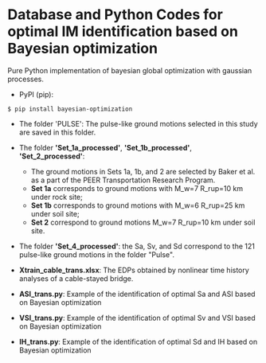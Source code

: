# Database and Python Codes for optimal IM identification based on Bayesian optimization
Pure Python implementation of bayesian global optimization with gaussian processes.<br>
* PyPI (pip):  
```
$ pip install bayesian-optimization
```
  
* The folder 'PULSE': The pulse-like ground motions selected in this study are saved in this folder. <br>
  
 * The folder **'Set_1a_processed'**, **'Set_1b_processed'**, **'Set_2_processed'**: <br>
    *   The ground motions in Sets 1a, 1b, and 2 are selected by Baker et al. as a part of the PEER Transportation Research Program. <br>
    *   **Set 1a** corresponds to ground motions with M_w=7 R_rup=10 km under rock site; <br>
    *   **Set 1b** corresponds to ground motions with M_w=6 R_rup=25 km under soil site; <br>
    *   **Set 2** correspond to ground motions M_w=7 R_rup=10 km under soil site.<br>
  
* The folder **'Set_4_processed'**: the Sa, Sv, and Sd correspond to the 121 pulse-like ground motions in the folder "Pulse".<br>

* **Xtrain_cable_trans.xlsx**: The EDPs obtained by nonlinear time history analyses of a cable-stayed bridge.<br>


* **ASI_trans.py**: Example of the identification of optimal Sa and ASI based on Bayesian optimization<br>

* **VSI_trans.py**: Example of the identification of optimal Sv and VSI based on Bayesian optimization<br>

* **IH_trans.py**: Example of the identification of optimal Sd and IH based on Bayesian optimization<br>
